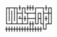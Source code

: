 ┏┳━┳┓╋┏┓╋╋╋┏━━┓╋┏┓  
┃┃┃┃┣━┫┗┳━━┫┏┓┣━╋┫  
┃┃┃┃┃┻┫╋┣━━┫┣┫┃╋┃┃  
┗━┻━┻━┻━┛╋╋┗┛┗┫┏┻┛  
╋╋╋╋╋╋╋╋╋╋╋╋╋╋┗┛  
